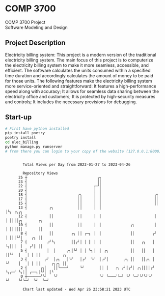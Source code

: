 # COMP 3700
COMP 3700 Project  
Software Modeling and Design
## Project Description
Electricity billing system: This project is a modern version of the traditional electricity billing system. The main focus of this project is to computerize the electricity billing system to make it more seamless, accessible, and efficient. The software calculates the units consumed within a specified time duration and accordingly calculates the amount of money to be paid for those units. The following features make the electricity billing system more service-oriented and straightforward: It features a high-performance speed along with accuracy; It allows for seamless data sharing between the electricity office and customers; It is protected by high-security measures and controls; It includes the necessary provisions for debugging.

## Start-up
```bash
# First have python installed
pip install poetry
poetry install
cd elec_billing
python manage.py runserver
# from there you can login to your copy of the website (127.0.0.1:8000), default creds are admin/admin
```

```

        Total Views per Day from 2023-01-27 to 2023-04-26

        Repository Views
      25 ┼                                ╭╮
      23 ┤                                ││
      22 ┤                              ╭─╯│
      20 ┤                              │  │
      18 ┤                       ╭╮     │  │                        ╭╮
      17 ┤                       ││     │  │                        ││
      15 ┤                       ││     │  │                        ││
      13 ┤          ╭╮           ││     │  │                        │╰╮ ╭╮╭╮
      12 ┤          ││           ││     │  │                        │ │ ││││╭╮       ╭╮
      10 ┤          ││           ││     │  │             ╭╮         │ │ ││││││       ││
       8 ┤          ││        ╭╮ ││ ╭─╮ │  │             ││        ╭╯ │ │││╰╯│    ╭╮ ││
       7 ┤         ╭╯╰╮       ││╭╯│ │ │ │  │             ││   ╭╮   │  ╰╮│││  │   ╭╯│ ││
       5 ┤         │  │     ╭╮│╰╯ │ │ ╰╮│  │ ╭╮          ││   ││   │   ││╰╯  │   │ │ ││          ╭╮
       3 ┤        ╭╯  │╭╮   │╰╯   │╭╯  ╰╯  │╭╯│       ╭╮ ││   ││╭╮ │   ╰╯    │   │ │ ││     ╭╮╭╮ ││
       2 ┤      ╭╮│   ││╰───╯     ╰╯       ││ │   ╭╮ ╭╯│╭╯│ ╭╮││││╭╯         ╰╮╭─╯ ╰╮││ ╭──╮│╰╯│ │╰
       0 ┼──────╯╰╯   ╰╯                   ╰╯ ╰───╯╰─╯ ╰╯ ╰─╯╰╯╰╯╰╯           ╰╯    ╰╯╰─╯  ╰╯  ╰─╯

        Chart last updated - Wed Apr 26 23:58:21 2023 UTC
        
```
